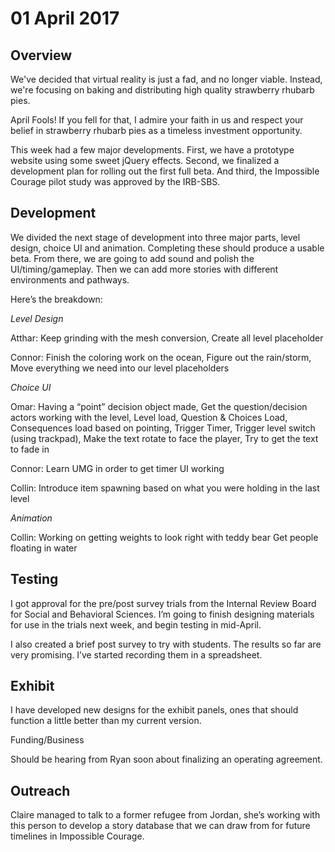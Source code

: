 # 01 April 2017

## Overview

We've decided that virtual reality is just a fad, and no longer viable. Instead, we're focusing on baking and distributing high quality strawberry rhubarb pies.

April Fools! If you fell for that, I admire your faith in us and respect your belief in strawberry rhubarb pies as a timeless investment opportunity.

This week had a few major developments. First, we have a prototype website using some sweet jQuery effects. Second, we finalized a development plan for rolling out the first full beta. And third, the Impossible Courage pilot study was approved by the IRB-SBS.

## Development

We divided the next stage of development into three major parts, level design, choice UI and animation. Completing these should produce a usable beta. From there, we are going to add sound and polish the UI/timing/gameplay. Then we can add more stories with different environments and pathways.

Here’s the breakdown:

*Level Design*

Atthar:
Keep grinding with the mesh conversion,
Create all level placeholder

Connor:
Finish the coloring work on the ocean,
Figure out the rain/storm,
Move everything we need into our level placeholders

*Choice UI*

Omar:
Having a “point” decision object made,
Get the question/decision actors working with the level,
Level load,
Question & Choices Load,
Consequences load based on pointing,
Trigger Timer,
Trigger level switch (using trackpad),
Make the text rotate to face the player,
Try to get the text to fade in

Connor:
Learn UMG in order to get timer UI working

Collin:
Introduce item spawning based on what you were holding in the last level

*Animation*

Collin:
Working on getting weights to look right with teddy bear
Get people floating in water

## Testing

I got approval for the pre/post survey trials from the Internal Review Board for Social and Behavioral Sciences. I’m going to finish designing materials for use in the trials next week, and begin testing in mid-April.

I also created a brief post survey to try with students. The results so far are very promising. I’ve started recording them in a spreadsheet.

## Exhibit

I have developed new designs for the exhibit panels, ones that should function a little better than my current version.

Funding/Business

Should be hearing from Ryan soon about finalizing an operating agreement.

## Outreach

Claire managed to talk to a former refugee from Jordan, she’s working with this person to develop a story database that we can draw from for future timelines in Impossible Courage.